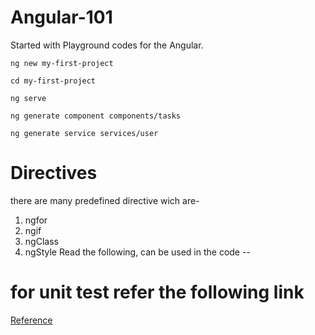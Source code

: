 # Angular-101
Started with Playground codes for the Angular. 

   `ng new my-first-project` 
  
   `cd my-first-project`
    
   `ng serve`
     
   `ng generate component components/tasks`

`ng generate service services/user`

# Directives
there are many predefined directive wich are-
1. ngfor
2. ngif
3. ngClass
4. ngStyle
Read the following, can be used in the code
--

# for unit test refer the following link
[Reference](https://github.com/gaurav061/Angular-testing-examples)

